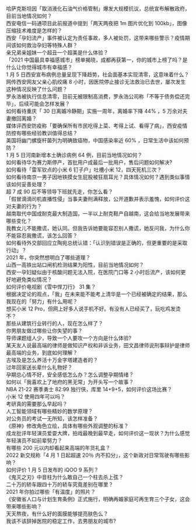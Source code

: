 哈萨克斯坦因「取消液化石油气价格管制」爆发大规模抗议，总统宣布解散政府，目前当地情况如何？  
西安电信一码通项目此前报道中提到「两天两夜把 1m 图片优化到 100kb」，图像压缩技术难度是怎样的？  
西安「孕妇流产」事件被认定为责任事故，多人被处罚，这带来哪些警示？疫情期间该如何救治孕妇等特殊人群？  
亲兄弟亲姐妹一个超丑一个超美是什么体验？  
「2021 中国最具幸福感城市」榜单揭晓，成都再获第一，你的城市上榜了吗？是什么让你觉得城市有幸福感？  
1 月 5 日西安宣布病例总量呈现下降趋势，社会面基本实现清零，这意味着什么？  
网传西安网友父亲心肌绞痛 8 小时，因医院停止接诊无法救治已去世，屡次发生这种情况反映了什么问题？  
罗永浩被执行信息清零，目前无被限制高消费，罗永浩公司称「不等于债务偿还完毕」，后续可能会怎样发展？  
如何看待重庆「 30 日离婚冷静期」实施一周年，离婚率下降 44% ，5 万余对夫妻撤回离婚？  
媒体评西安防疫称「要确保所有市民吃得上菜、考得上试、看得了病」，西安疫情防控有哪些经验教训值得总结？  
美国将幽门螺旋杆菌列为明确致癌物，中国感染率近 60% ，日常生活中该如何预防？  
1 月 5 日河南新增本土确诊病例 64 例，目前当地情况如何？  
如何看待华为赛力斯停产，首批用户成最后一批用户，售后问题如何解决?  
如何看待「雷军钦点的小米 6 钉子户」吐槽小米 12，四天死机三次？  
如何看待南京一男子因地铁摸女生屁股被狂扇耳光？具体情况如何？遇到类似事情该如何妥善处理？  
超 7 成 90 后不等领导下班就先走，你怎么看？  
「假冒滴滴司机直播性侵」当事夫妻刑满释放，公开道歉并表示羞愧，如何评价这对夫妻的行为？  
越南取代中国成耐克最大制造国，一半以上耐克鞋产自越南，这会给当地发展带来哪些变化？  
我教女儿不能撒谎，她认同。但我告诉她要能容忍别人撒谎，她反问我，为什么你不能容忍我撒谎，该怎么回答？  
如何看待外交部回应立陶宛总统认错：「认识到错误是正确的，但更重要的是采取行动」？  
2021 年，你突然想明白了哪些道理？  
山西一高铁出站口闸机检测结果为阳性，目前当地情况如何？  
西安一孕妇疑似由于核酸问题无法入院，在医院门口等 2 小时后流产，该如何更好地避免类似情况？  
如何评价电视剧《雪中悍刀行》 31 集？  
根据决定论的观点，「我」在未来能不能考上清华是一个已经被确定的结果，那么我现在的「努力」有什么用呢？  
想买小米 12 Pro，但网上好多人说手机不好。有没有人已经买了，玩吃鸡发烫不？  
那些从建筑行业转行的人，现在怎么样了？  
你男朋友做过哪些让你失望的事？  
导师课题组人少，导致一个人要攻一个方向是什么体验?  
某天友人说最高端的律师是做知识产权和非诉业务，田文昌律师说刑事辩护是律师最高端的业务，到底如何理解？  
古埃及是怎么养活十万金字塔建造者的？  
过年回家送长辈什么礼物好？  
孕期总心情不好，安全感低怎么办？怎么调整孕期情绪？  
如何以「我喜欢上了地府的黑无常」为开头写一个故事？  
NBA 21-22 赛季勇士 82:99 独行侠，库里 14+9+5，如何评价这场比赛？  
小米 12 使用四年可以吗？  
考研真的需要那么早起吗？  
人工智能领域有哪些精妙的数学原理？  
对公务员的考试一无所知，该怎样准备？  
《原神》修改角色立绘，具体有哪些外观调整的标准？  
成龙批评年轻演员爱耍大牌，拍戏最晚到最早走，如何评价这一现状？为什么感觉年轻演员不如前辈努力？  
有哪些 200 元以内却看起来高端的年货礼盒？  
2022 新交规称「4 月 1 日起超速 20％ 内不扣分」，这个新政对日常驾驶有哪些影响？  
如何评价 1 月 5 日发布的 iQOO 9 系列？  
《鬼灭之刃》中音柱为什么敢自己一个柱去杀上弦？  
二十万的轿车跟四十万的轿车究竟差别在哪里？  
2021 年你拍过哪些「有温度」的照片？  
《安徽省人口与计划生育条例》正式施行，明确再婚家庭可再生育三个子女，这会带来哪些影响？  
天天熬夜，有什么好的面膜能够提亮肤色么？  
我该不该辞掉医院的稳定工作，去男朋友的城市?  
